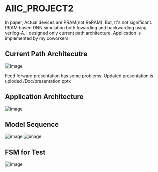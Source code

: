 # AIIC_PROJECT2
In paper, Actual devices are PRAM(not ReRAM). But, It's not significant.
RRAM based DNN simulation both fowarding and backwarding using verilog-A.
I designed only current path architecture. Application is implemented by my coworkers.

## Current Path Architecutre
![image](https://user-images.githubusercontent.com/109369687/204360414-39a79b8f-842f-4891-a162-0ff270cb142d.png)

Feed forward presentation has some problems. Updated presentation is uploded /Doc/presentation.pptx
## Application Architecture
![image](https://user-images.githubusercontent.com/109369687/204360681-de30c5bc-4ecd-4a9f-9f31-124859808208.png)

## Model Sequence
![image](https://user-images.githubusercontent.com/109369687/204360818-f0357d3c-84eb-4749-b586-2755a47b08b4.png)
![image](https://user-images.githubusercontent.com/109369687/204360913-465b83cb-d232-4462-ad06-94c84df69a76.png)

## FSM for Test
![image](https://user-images.githubusercontent.com/109369687/204361054-f372e1b7-21ca-4807-9a80-320caa900daa.png)
